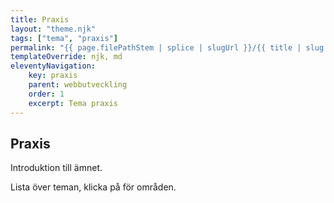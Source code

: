 ```yaml
---
title: Praxis
layout: "theme.njk"
tags: ["tema", "praxis"]
permalink: "{{ page.filePathStem | splice | slugUrl }}/{{ title | slug }}.html"
templateOverride: njk, md
eleventyNavigation:
    key: praxis
    parent: webbutveckling
    order: 1
    excerpt: Tema praxis
---
```


<h2>Praxis</h2>

Introduktion till ämnet.

Lista över teman, klicka på för områden.
